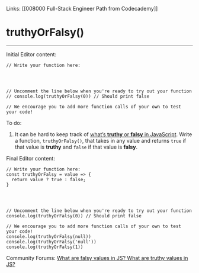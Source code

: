Links:  [[008000 Full-Stack Engineer Path from Codecademy]]
# truthyOrFalsy()
---
Initial Editor content:

	// Write your function here:




	// Uncomment the line below when you're ready to try out your function
	// console.log(truthyOrFalsy(0)) // Should print false

	// We encourage you to add more function calls of your own to test your code!

To do:
1. It can be hard to keep track of [what’s **truthy** or **falsy** in JavaScript](https://developer.mozilla.org/en-US/docs/Glossary/Falsy). Write a function, `truthyOrFalsy()`, that takes in any value and returns `true` if that value is **truthy** and `false` if that value is **falsy**.

Final Editor content:

	// Write your function here:
	const truthyOrFalsy = value => {
	  return value ? true : false;
	}




	// Uncomment the line below when you're ready to try out your function
	console.log(truthyOrFalsy(0)) // Should print false

	// We encourage you to add more function calls of your own to test your code!
	console.log(truthyOrFalsy(null))
	console.log(truthyOrFalsy('null'))
	console.log(truthyOrFalsy(1))

Community Forums:
[What are falsy values in JS? What are truthy values in JS?](https://discuss.codecademy.com/t/what-are-falsy-values-in-js-what-are-truthy-values-in-js/365553)